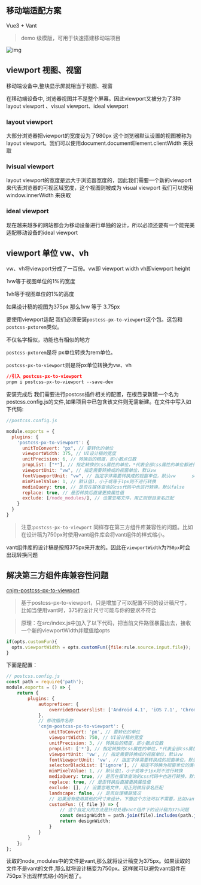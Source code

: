 ## 移动端适配方案

Vue3 + Vant

> demo 级模版，可用于快速搭建移动端项目


![img](https://cdn.nlark.com/yuque/0/2024/png/207857/1726195027203-c58eed25-e185-4d39-966d-4cd12d2b4175.png)

## viewport 视图、视窗

移动端设备中,整块显示屏就相当于视图、视窗

在移动端设备中, 浏览器视图并不是整个屏幕。因此viewport又被分为了3种layout viewport 、visual viewport、ideal viewport



### **layout viewport**
大部分浏览器把viewport的宽度设为了980px 这个浏览器默认设置的视图被称为 layout viewport。我们可以使用document.documentElement.clientWidth 来获取

### **lvisual viewport**
layout viewport的宽度是远大于浏览器宽度的，因此我们需要一个新的viewport来代表浏览器的可视区域宽度，这个视图则被成为 visual viewport 我们可以使用 window.innerWidth 来获取


### **ideal viewport**
现在越来越多的网站都会为移动设备进行单独的设计，所以必须还要有一个能完美适配移动设备的ideal viewport

## viewport 单位 vw、vh

vw、vh将viewport分成了一百份。vw即 viewport width vh即viewport height

1vw等于视图单位的1%的宽度

1vh等于视图单位的1%的高度

如果设计稿的视图为375px 那么1vw 等于 3.75px



要使用viewport适配 我们必须安装`postcss-px-to-viewport`这个包。这包和`postcss-pxtorem`类似。

不仅名字相似，功能也有相似的地方

`postcss-pxtorem`是将 px单位转换为rem单位。

`postcss-px-to-viewport`则是将px单位转换为vw、vh

```css
//引入 postcss-px-to-viewport
pnpm i postcss-px-to-viewport --save-dev
```

安装完成后 我们需要进行postcss插件相关的配置，在根目录新建一个名为postcss.config.js的文件,如果项目中已包含该文件则无需新建。在文件中写入如下代码:

```javascript
//postcss.config.js

module.exports = {
  plugins: {
    'postcss-px-to-viewport': {
      unitToConvert: "px", // 要转化的单位       
      viewportWidth: 375, // UI设计稿的宽度       
      unitPrecision: 6, // 转换后的精度，即小数点位数       
      propList: ["*"], // 指定转换的css属性的单位，*代表全部css属性的单位都进行转换     
      viewportUnit: "vw", // 指定需要转换成的视窗单位，默认vw       
      fontViewportUnit: "vw", // 指定字体需要转换成的视窗单位，默认vw      selectorBlackList: ["wrap"], // 指定不转换为视窗单位的类名，       
      minPixelValue: 1, // 默认值1，小于或等于1px则不进行转换       
      mediaQuery: true, // 是否在媒体查询的css代码中也进行转换，默认false      
      replace: true, // 是否转换后直接更换属性值       
      exclude: [/node_modules/], // 设置忽略文件，用正则做目录名匹配       
    }
  }
}
```

> 注意:`postcss-px-to-viewport` 同样存在第三方组件库兼容性的问题。比如在设计稿为750px时使用vant组件库会将vant组件的样式缩小。

vant组件库的设计稿是按照375px来开发的。因此在`viewportWidth`为`750px`时会出现转换问题


## 解决第三方组件库兼容性问题

[cnjm-postcss-px-to-viewport](https://github.com/cnjm/postcss-px-to-viewport)
> 基于postcss-px-to-viewport，只是增加了可以配置不同的设计稿尺寸，比如当使用vant时，375的设计尺寸可能与你的要求不符合

> 原理：在src/index.js中加入了以下代码，把当前文件路径暴露出去，接收一个新的viewportWidth并赋值给opts 
```js
if(opts.customFun){
  opts.viewportWidth = opts.customFun({file:rule.source.input.file});
}
```

下面是配置：

```javascript
// postcss.config.js
const path = require('path');
module.exports = () => {
    return {
        plugins: {
            autoprefixer: {
                overrideBrowserslist: ['Android 4.1', 'iOS 7.1', 'Chrome > 31', 'ff > 31', 'ie >= 8']
            },
            // 修改插件名称
            'cnjm-postcss-px-to-viewport': {
                unitToConvert: 'px', // 要转化的单位
                viewportWidth: 750, // UI设计稿的宽度
                unitPrecision: 3, // 转换后的精度，即小数点位数
                propList: ['*'], // 指定转换的css属性的单位，*代表全部css属性的单位都进行转换
                viewportUnit: 'vw', // 指定需要转换成的视窗单位，默认vw
                fontViewportUnit: 'vw', // 指定字体需要转换成的视窗单位，默认vw
                selectorBlackList: ['ignore'], // 指定不转换为视窗单位的类名，
                minPixelValue: 1, // 默认值1，小于或等于1px则不进行转换
                mediaQuery: true, // 是否在媒体查询的css代码中也进行转换，默认false
                replace: true, // 是否转换后直接更换属性值
                exclude: [], // 设置忽略文件，用正则做目录名匹配
                landscape: false, // 是否处理横屏情况
                // 如果没有使用其他的尺寸来设计，下面这个方法可以不需要，比如vant是375的
                customFun: ({ file }) => {
                    // 这个自定义的方法是针对处理vant组件下的设计稿为375问题
                    const designWidth = path.join(file).includes(path.join('node_modules', 'vant')) ? 375 : 750;
                    return designWidth;
                }
            }
        }
    };
};
```

读取的node_modules中的文件是vant,那么就将设计稿变为375px。如果读取的文件不是vant的文件,那么就将设计稿变为750px。这样就可以避免vant组件在750px下出现样式缩小的问题了。
